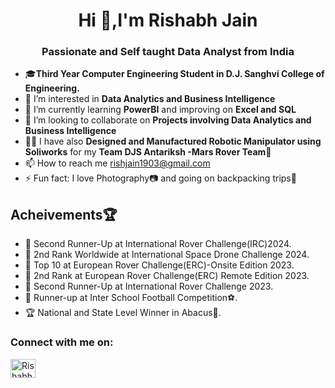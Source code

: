 <h1 align="center">Hi 👋,I'm Rishabh Jain</h1>
<h3 align="center">Passionate and Self taught Data Analyst from India</h3>

- 🎓**Third Year Computer Engineering Student in D.J. Sanghvi College of Engineering.** 
- 👀 I’m interested in **Data Analytics and Business Intelligence**
- 🌱 I’m currently learning **PowerBI** and improving on **Excel and SQL**
- 💞️ I’m looking to collaborate on **Projects involving Data Analytics and Business Intelligence**
- 👨‍🔧 I have also **Designed and Manufactured Robotic Manipulator using Soliworks** for my **Team DJS Antariksh -Mars Rover Team**🦾 
- 📫 How to reach me rishjain1903@gmail.com
- ⚡ Fun fact: I love Photography📷 and going on backpacking trips🌴
   
<h2 align="left">Acheivements🏆</h2>

- 🥉 Second Runner-Up at International Rover Challenge(IRC)2024.
- 🥈 2nd Rank Worldwide at International Space Drone Challenge 2024.
- 🎇 Top 10 at European Rover Challenge(ERC)-Onsite Edition 2023.
- 🎇 2nd Rank at European Rover Challenge(ERC) Remote Edition 2023.
- 🥉 Second Runner-Up at International Rover Challenge 2023.
- 🥈 Runner-up at Inter School Football Competition⚽.
- 🏆 National and State Level Winner in Abacus🧮. 

<h3 align="left">Connect with me on:</h3>

<a href="https://www.linkedin.com/in/rishabhjain1903/" target="blank"><img align="center" src="https://raw.githubusercontent.com/rahuldkjain/github-profile-readme-generator/master/src/images/icons/Social/linked-in-alt.svg" alt="Rishabh" height="30" width="40" />
</a>

<!---
rishjain1903/rishjain1903 is a ✨ special ✨ repository because its `README.md` (this file) appears on your GitHub profile.
You can click the Preview link to take a look at your changes.
--->
